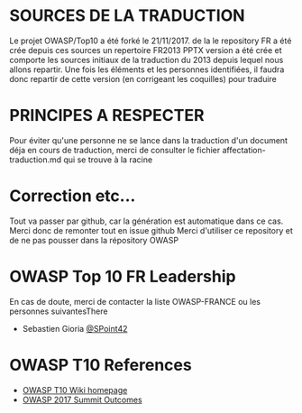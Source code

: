 # SOURCES DE LA TRADUCTION 
Le projet OWASP/Top10 a été forké le 21/11/2017. de la le repository FR a été crée depuis ces sources
un repertoire FR2013 PPTX version a été crée et comporte les sources initiaux de la traduction du 2013 depuis lequel nous allons repartir.
Une fois les éléments et les personnes identifiées, il faudra donc repartir de cette version (en corrigeant les coquilles) pour traduire 

# PRINCIPES A RESPECTER
Pour éviter qu'une personne ne se lance dans la traduction d'un document déja en cours de traduction, merci de consulter le fichier affectation-traduction.md qui se trouve à la racine 

# Correction etc...
Tout va passer par github, car la génération est automatique dans ce cas. Merci donc de remonter tout en issue github
Merci d'utiliser ce repository et de ne pas pousser dans la répository OWASP 


# OWASP Top 10 FR Leadership

En cas de doute, merci de contacter la liste OWASP-FRANCE ou les personnes suivantesThere
* Sebastien Gioria [@SPoint42](https://github.com/Spoint42)

# OWASP T10 References
- [OWASP T10 Wiki homepage](https://www.owasp.org/index.php/Category:OWASP_Top_Ten_Project)
- [OWASP 2017 Summit Outcomes](https://owaspsummit.org/Outcomes/Owasp-Top-10-2017/Owasp-Top-10-2017.html)
